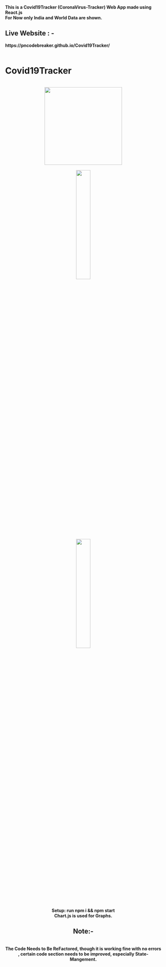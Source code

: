 <b>This is a Covid19Tracker (CoronaVirus-Tracker) Web App made using React.js<b>
  <br> For Now only India and World Data are shown. <br>
  <h2>Live Website : - </h2>  https://pncodebreaker.github.io/Covid19Tracker/
<br><br>
  <h1>Covid19Tracker</h1>
  <br>
  <center><img align ="center" src="https://user-images.githubusercontent.com/41236287/80018287-6c78d900-84f3-11ea-8282-4df5bc23e583.png"  height="250px"</center>
  <br>
  <br>
  
<center><img src="https://user-images.githubusercontent.com/41236287/80012410-eeb0cf80-84ea-11ea-8922-f15f98715904.jpg" width="auto" height="30%"</center>
<br>
<br>

<center><img src="https://user-images.githubusercontent.com/41236287/80016332-98df2600-84f0-11ea-80b1-0561dd0d5172.gif" width="auto" height="30%"</center>

<br>
<br>
<b>Setup:</b>
  <b>run npm i && npm start</b>
  <br>
  Chart.js is used for Graphs.<br>
<h2> Note:- </h2><br>
 <b>The Code Needs to Be ReFactored, though it is working fine with no errors , certain code section needs to be improved, especially
  State-Mangement. <b>
  
